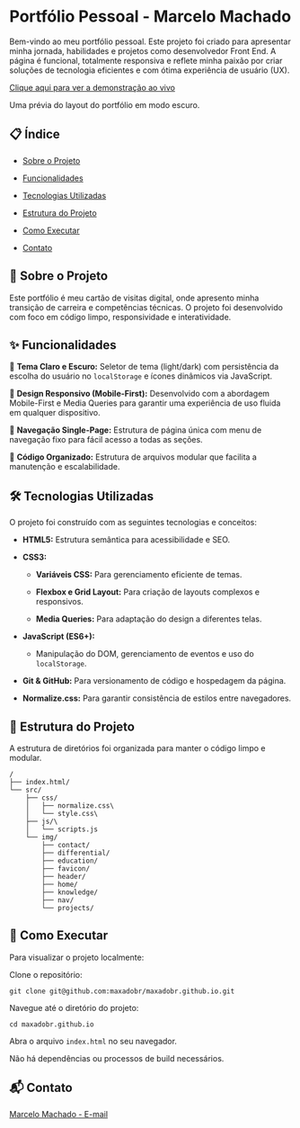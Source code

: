 # Portfólio Pessoal - Marcelo Machado
Bem-vindo ao meu portfólio pessoal. Este projeto foi criado para apresentar minha jornada, habilidades e projetos como desenvolvedor Front End. A página é funcional, totalmente responsiva e reflete minha paixão por criar soluções de tecnologia eficientes e com ótima experiência de usuário (UX).

[Clique aqui para ver a demonstração ao vivo](maxadobr.github.io)

Uma prévia do layout do portfólio em modo escuro.

## 📋 Índice
- [Sobre o Projeto](#-sobre-o-projeto)

- [Funcionalidades](#-funcionalidades)

- [Tecnologias Utilizadas](#️-tecnologias-utilizadas)

- [Estrutura do Projeto](#-estrutura-do-projeto)

- [Como Executar](#-como-executar)

- [Contato](#-contato)

## 🚀 Sobre o Projeto
Este portfólio é meu cartão de visitas digital, onde apresento minha transição de carreira e competências técnicas. O projeto foi desenvolvido com foco em código limpo, responsividade e interatividade.

## ✨ Funcionalidades
🎨 **Tema Claro e Escuro:** Seletor de tema (light/dark) com persistência da escolha do usuário no `localStorage` e ícones dinâmicos via JavaScript.

📱 **Design Responsivo (Mobile-First):** Desenvolvido com a abordagem Mobile-First e Media Queries para garantir uma experiência de uso fluida em qualquer dispositivo.

📄 **Navegação Single-Page:** Estrutura de página única com menu de navegação fixo para fácil acesso a todas as seções.

🧩 **Código Organizado:** Estrutura de arquivos modular que facilita a manutenção e escalabilidade.

## 🛠️ Tecnologias Utilizadas
O projeto foi construído com as seguintes tecnologias e conceitos:

- **HTML5:** Estrutura semântica para acessibilidade e SEO.

- **CSS3:**

    - **Variáveis CSS:** Para gerenciamento eficiente de temas.

    - **Flexbox e Grid Layout:** Para criação de layouts complexos e responsivos.

    - **Media Queries:** Para adaptação do design a diferentes telas.

- **JavaScript (ES6+):**

    - Manipulação do DOM, gerenciamento de eventos e uso do `localStorage`.

- **Git & GitHub:** Para versionamento de código e hospedagem da página.

- **Normalize.css:** Para garantir consistência de estilos entre navegadores.

## 📁 Estrutura do Projeto
A estrutura de diretórios foi organizada para manter o código limpo e modular.

```
/
├── index.html/
└── src/
    ├── css/
    │   ├── normalize.css\
    │   └── style.css\
    ├── js/\
    │   └── scripts.js
    └── img/
        ├── contact/
        ├── differential/
        ├── education/
        ├── favicon/
        ├── header/
        ├── home/
        ├── knowledge/
        ├── nav/
        └── projects/

```

## 🏃 Como Executar
Para visualizar o projeto localmente:

Clone o repositório:

` git clone git@github.com:maxadobr/maxadobr.github.io.git `

Navegue até o diretório do projeto:

` cd maxadobr.github.io `

Abra o arquivo `index.html` no seu navegador.

Não há dependências ou processos de build necessários.

## 📬 Contato
[Marcelo Machado - E-mail](maxado.mdx@gmail.com)